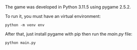 The game was developed in Python 3.11.5 using pygame 2.5.2.

To run it, you must have an virtual environment:
```
python -m venv env
```
After that, just install pygame with pip then run the *main.py* file:
```
python main.py
```
